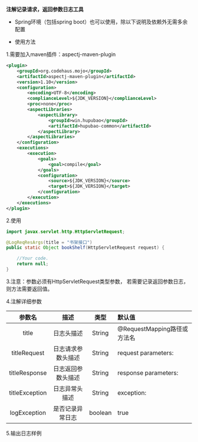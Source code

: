 **注解记录请求，返回参数日志工具**

- Spring环境（包括spring boot）也可以使用，除以下说明及依赖外无需多余配置

- 使用方法

1.需要加入maven插件：aspectj-maven-plugin

```xml
<plugin>
    <groupId>org.codehaus.mojo</groupId>
    <artifactId>aspectj-maven-plugin</artifactId>
    <version>1.10</version>
    <configuration>
        <encoding>UTF-8</encoding>
        <complianceLevel>${JDK_VERSION}</complianceLevel>
        <proc>none</proc>
        <aspectLibraries>
            <aspectLibrary>
                <groupId>win.hupubao</groupId>
                <artifactId>hupubao-common</artifactId>
            </aspectLibrary>
        </aspectLibraries>
    </configuration>
    <executions>
        <execution>
            <goals>
                <goal>compile</goal>
            </goals>
            <configuration>
                <source>${JDK_VERSION}</source>
                <target>${JDK_VERSION}</target>
            </configuration>
        </execution>
    </executions>
</plugin>

```


2.使用

```java
import javax.servlet.http.HttpServletRequest;

@LogReqResArgs(title = "书架接口")
public static Object bookShelf(HttpServletRequest request) {

    //Your code.
    return null;
}
```

3.注意：参数必须有HttpServletRequest类型参数，
若需要记录返回参数日志，则方法需要返回值。

4.注解详细参数

|参数名|描述|类型|默认值|
| :------: | :------: | :------: | :------|
|title|日志头描述|String|@RequestMapping路径或方法名|
|titleRequest|日志请求参数头描述|String|request parameters:|
|titleResponse|日志返回参数头描述|String|response parameters:|
|titleException|日志异常头描述|String|exception:|
|logException|是否记录异常日志|boolean|true|

5.输出日志样例

